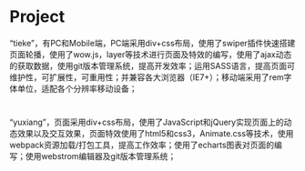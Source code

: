 # Project
“tieke”，有PC和Mobile端，PC端采用div+css布局，使用了swiper插件快速搭建页面轮播，使用了wow.js，layer等技术进行页面及特效的编写，使用了ajax动态的获取数据，使用git版本管理系统，提高开发效率；运用SASS语言，提高页面可维护性，可扩展性，可重用性；并兼容各大浏览器（IE7+）；移动端采用了rem字体单位，适配各个分辨率移动设备；
#
“yuxiang”，页面采用div+css布局，使用了JavaScript和jQuery实现页面上的动态效果以及交互效果，页面特效使用了html5和css3，Animate.css等技术，使用webpack资源加载/打包工具，提高工作效率；使用了echarts图表对页面的编写；使用webstrom编辑器及git版本管理系统；
